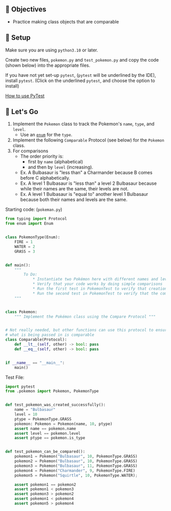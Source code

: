 ## 🎯 Objectives

- Practice making class objects that are comparable

## 🔨 Setup

Make sure you are using `python3.10` or later.

Create two new files, `pokemon.py` and `test_pokemon.py` and copy the code (shown below)
into the appropriate files.

If you have not yet set-up `pytest`, (`pytest` will be underlined by the IDE), install `pytest`.
(Click on the underlined `pytest`, and choose the option to install)

[How to use PyTest](https://www.jetbrains.com/help/pycharm/pytest.html#create-pytest-test)



## 🚦 Let's Go

1. Implement the `Pokemon` class to track the Pokemon's `name`, `type`, and `level`.
   - Use an [`enum`](https://docs.python.org/3.11/howto/enum.html#enum-basic-tutorial) for the `type`.
2. Implement the following `Comparable` Protocol (see below) for the `Pokemon` class.
3. For comparisons
   - The order priority is: 
     - first by `name` (alphabetical) 
     - and then by `level` (increasing).
   - Ex. A Bulbasaur is "less than" a Charmander because B comes before C alphabetically.
   - Ex. A level 1 Bulbasaur is "less than" a level 2 Bulbasaur because while their names are the same, their levels are not.
   - Ex. A level 1 Bulbasaur is "equal to" another level 1 Bulbasaur because both their names and levels are the same.


Starting code: (`pokeman.py`)
```python
from typing import Protocol
from enum import Enum


class PokemonType(Enum):
    FIRE = 1
    WATER = 2
    GRASS = 3


def main():
    """
        To Do:
            * Instantiate two Pokémon here with different names and levels.
            * Verify that your code works by doing simple comparisons
            * Run the first test in PokemonTest to verify that creation is working.
            * Run the second test in PokemonTest to verify that the comparisons are working.
    """


class Pokemon:
    """ Implement the Pokémon class using the Compare Protocol """


# Not really needed, but other functions can use this protocol to ensure
# what is being passed in is comparable
class Comparable(Protocol):
    def __lt__(self, other) -> bool: pass
    def __eq__(self, other) -> bool: pass


if __name__ == "__main__":
    main()
```

Test File:
```python
import pytest
from .pokemon import Pokemon, PokemonType


def test_pokemon_was_created_successfully():
    name = "Bulbasaur"
    level = 10
    ptype = PokemonType.GRASS
    pokemon: Pokemon = Pokemon(name, 10, ptype)
    assert name == pokemon.name
    assert level == pokemon.level
    assert ptype == pokemon.is_type


def test_pokemon_can_be_compared():
    pokemon1 = Pokemon("Bulbasaur", 10, PokemonType.GRASS)
    pokemon2 = Pokemon("Bulbasaur", 10, PokemonType.GRASS)
    pokemon3 = Pokemon("Bulbasaur", 11, PokemonType.GRASS)
    pokemon4 = Pokemon("Charmander", 9, PokemonType.FIRE)
    pokemon5 = Pokemon("Squirtle", 10, PokemonType.WATER);

    assert pokemon1 == pokemon2
    assert pokemon1 < pokemon3
    assert pokemon3 > pokemon2
    assert pokemon1 < pokemon4
    assert pokemon5 > pokemon4
```